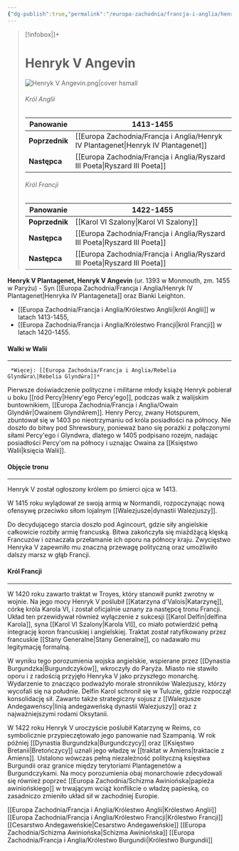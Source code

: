 ```yaml
---
{"dg-publish":true,"permalink":"/europa-zachodnia/francja-i-anglia/henryk-v-angevin/"}
---
```



> [!infobox|]+
> # Henryk V Angevin  
> ![Henryk V Angevin.png|cover hsmall](/img/user/images/Henryk%20V%20Angevin.png)  
> ###### Król Anglii  
> **Panowanie** |  1413-1455 |  
> ---|---|  
> **Poprzednik** | [[Europa Zachodnia/Francja i Anglia/Henryk IV Plantagenet\|Henryk IV Plantagenet]] |  
> **Następca** | [[Europa Zachodnia/Francja i Anglia/Ryszard III Poeta\|Ryszard III Poeta]] |  
> ###### Król Francji  
> **Panowanie** |  1422-1455 |  
> ---|---|
> **Poprzednik** | [[Karol VI Szalony\|Karol VI Szalony]] 
> **Następca** | [[Europa Zachodnia/Francja i Anglia/Ryszard III Poeta\|Ryszard III Poeta]] 
> **Następca** | [[Europa Zachodnia/Francja i Anglia/Ryszard III Poeta\|Ryszard III Poeta]] 


**Henryk V Plantagenet, Henryk V Angevin** (ur. 1393 w Monmouth, zm. 1455 w Paryżu) - Syn [[Europa Zachodnia/Francja i Anglia/Henryk IV Plantagenet\|Henryka IV Plantageneta]] oraz Bianki Leighton.
- [[Europa Zachodnia/Francja i Anglia/Królestwo Anglii\|król Anglii]] w latach 1413-1455, 
- [[Europa Zachodnia/Francja i Anglia/Królestwo Francji\|król Francji]] w latach 1420-1455. 


#### Walki w Walii
---
	 *Więcej: [[Europa Zachodnia/Francja i Anglia/Rebelia Glyndŵra\|Rebelia Glyndŵra]]*
Pierwsze doświadczenie polityczne i militarne młody książę Henryk pobierał u boku [[ród Percy\|Henry'ego Percy'ego]], podczas walk z walijskim buntownikiem, [[Europa Zachodnia/Francja i Anglia/Owain Glyndŵr\|Owainem Glyndŵrem]]. Henry Percy, zwany Hotspurem, zbuntował się w 1403 po nieotrzymaniu od króla posiadłości na północy. Nie doszło do bitwy pod Shrewsbury, ponieważ bano się porażki z połączonymi siłami Percy'ego i Glyndwra, dlatego w 1405 podpisano rozejm, nadając posiadłości Percy'om na północy i uznając Owaina za [[Księstwo Walii\|księcia Walii]]. 

#### Objęcie tronu
---
Henryk V został ogłoszony królem po śmierci ojca w 1413. 

W 1415 roku wylądował ze swoją armią w Normandii, rozpoczynając nową ofensywę przeciwko siłom lojalnym [[Walezjusze\|dynastii Walezjuszy]]. 

Do decydującego starcia doszło pod Agincourt, gdzie siły angielskie całkowicie rozbiły armię francuską. Bitwa zakończyła się miażdżącą klęską Francuzów i oznaczała przełamanie ich oporu na północy kraju. Zwycięstwo Henryka V zapewniło mu znaczną przewagę polityczną oraz umożliwiło dalszy marsz w głąb Francji.

#### Król Francji
---
W 1420 roku zawarto traktat w Troyes, który stanowił punkt zwrotny w wojnie. Na jego mocy Henryk V poślubił [[Katarzyna d'Valois\|Katarzynę]], córkę króla Karola VI, i został oficjalnie uznany za następcę tronu Francji. Układ ten przewidywał również wyłączenie z sukcesji [[Karol Delfin\|delfina Karola]], syna [[Karol VI Szalony\|Karola VI]], co miało potwierdzić pełną integrację koron francuskiej i angielskiej. Traktat został ratyfikowany przez francuskie [[Stany Generalne\|Stany Generalne]], co nadawało mu legitymację formalną.

W wyniku tego porozumienia wojska angielskie, wspierane przez [[Dynastia Burgundzka\|Burgundczyków]], wkroczyły do Paryża. Miasto nie stawiło oporu i z radością przyjęło Henryka V jako przyszłego monarchę. Wydarzenie to znacząco podważyło morale stronników Walezjuszy, którzy wycofali się na południe. Delfin Karol schronił się w Tuluzie, gdzie rozpoczął konsolidację sił. Zawarto także strategiczny sojusz z [[Walezjusze Andegaweńscy\|linią andegaweńską dynastii Walezjuszy]] oraz z najważniejszymi rodami Oksytanii.

W 1422 roku Henryk V uroczyście poślubił Katarzynę w Reims, co symbolicznie przypieczętowało jego panowanie nad Szampanią. W rok później [[Dynastia Burgundzka\|Burgundczycy]] oraz [[Księstwo Bretanii\|Bretończycy]] uznali jego władzę w [[traktat w Amiens\|traktacie z Amiens]]. Ustalono wówczas pełną niezależność polityczną księstwa Burgundii oraz granice między terytoriami Plantagenetów a Burgundczykami. Na mocy porozumienia obaj monarchowie zdecydowali się również poprzeć [[Europa Zachodnia/Schizma Awiniońska\|papieża awiniońskiego]] w trwającym wciąż konflikcie o władzę papieską, co zasadniczo zmieniło układ sił w zachodniej Europie.

[[Europa Zachodnia/Francja i Anglia/Królestwo Anglii\|Królestwo Anglii]]
[[Europa Zachodnia/Francja i Anglia/Królestwo Francji\|Królestwo Francji]]
[[Cesarstwo Andegaweńskie\|Cesarstwo Andegaweńskie]]
[[Europa Zachodnia/Schizma Awiniońska\|Schizma Awiniońska]]
[[Europa Zachodnia/Francja i Anglia/Królestwo Burgundii\|Królestwo Burgundii]]
